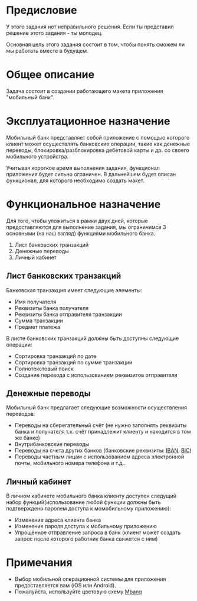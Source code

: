 # Предисловие
У этого задания нет неправильного решения.
Если ты представил решение этого задания - ты молодец.

Основная цель этого задания состоит в том, чтобы понять сможем ли мы работать вместе в будущем.

# Общее описание
Задача состоит в создании работающего макета приложения "мобильный банк".

# Эксплуатационное назначение
Мобильный банк представляет собой приложение с помощью которого клиент может осуществлять
банковские операции, такие как денежные переводы, блокировка/разблокировка дебетовой карты и др. со
своего мобильного устройства.

Учитывая короткое время выполнения задания, функционал приложения будет сильно ограничен.
В дальнейшем будет описан функционал, для которого необходимо создать макет.

# Функциональное назначение
Для того, чтобы уложиться в рамки двух дней, которые предоставляются для выполнение задания, мы ограничимся 3 основными (на наш взгляд) функциями мобильного банка.

1. Лист банковских транзакций
2. Денежные переводы
3. Личный кабинет

## Лист банковских транзакций
Банковская транзакция имеет следующие элементы:
* Имя получателя
* Реквизиты банка получателя
* Реквизиты банка отправителя транзакции
* Сумма транзакции
* Предмет платежа

В листе банковских транзакций должны быть доступны следующие операции:
* Сортировка транзакций по дате
* Сортировка транзакций по сумме транзакции
* Полнотекстовый поиск
* Создание перевода с использованием реквизитов отправителя

## Денежные переводы
Мобильный банк предлагает следующие возможности осуществления переводов:
* Переводы на сберегательный счёт (не нужно заполнять реквизиты банка и получателя т.к. счёт принадлежит клиенту и находится в том же банке)
* Внутрибанковские переводы
* Переводы на счета других банков (банковские реквизиты: [IBAN](https://en.wikipedia.org/wiki/International_Bank_Account_Number), [BIC](https://en.wikipedia.org/wiki/ISO_9362))
* Переводы частным лицам с использованием адреса электронной почты, мобильного номера телефона и т.д..

## Личный кабинет
В личном кабинете мобильного банка клиенту доступен следущий набор функций(использование любой функции должны быть подтверждено паролем доступа к момобильному приложению):
* Изменение адреса клиента банка
* Изменение пароля доступа к мобильному приложению
* Упрощённое отправление запроса в банк (клиент может создать запрос после которого работник банка свяжется с ним)

# Примечания
* Выбор мобильной операционной системы для приложения предоставляется вам (iOS или Android).
* Пожалуйста, используйте цветовую схему [Mbanq](http://mbanq.com)
